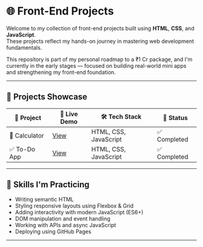 # 🌐 Front-End Projects

Welcome to my collection of front-end projects built using **HTML**, **CSS**, and **JavaScript**.  
These projects reflect my hands-on journey in mastering web development fundamentals.

This repository is part of my personal roadmap to a ₹1 Cr package, and I'm currently in the early stages — focused on building real-world mini apps and strengthening my front-end foundation.

---

## 🚀 Projects Showcase

| 📁 Project | 🔗 Live Demo | 🛠️ Tech Stack | 📌 Status |
|------------|---------------|----------------|------------|
| 📱 Calculator | [View](https://yourusername.github.io/front-end-projects/projects/calculator/) | HTML, CSS, JavaScript | ✅ Completed |
| ✅ To-Do App | [View](https://yourusername.github.io/front-end-projects/projects/To-Do-list/) | HTML, CSS, JavaScript | ✅ Completed |
<!-- Add more projects as you build them -->

---

## 🧠 Skills I'm Practicing

- Writing semantic HTML
- Styling responsive layouts using Flexbox & Grid
- Adding interactivity with modern JavaScript (ES6+)
- DOM manipulation and event handling
- Working with APIs and async JavaScript
- Deploying using GitHub Pages

---


